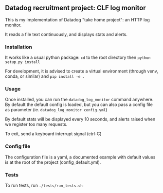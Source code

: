 ## Datadog recruitment project: CLF log monitor

This is my implementation of Datadog "take home project":
an HTTP log monitor.

It reads a file text continuously, and displays stats and alerts.


### Installation

It works like a usual python package:
`cd` to the root directory then `python setup.py install`

For development, it is advised to create a virtual environment
(through venv, conda, or similar) and
`pip install -e .`


### Usage

Once installed, you can run the `datadog_log_monitor` command anywhere.
By default the default config is loaded, but you can also
pass a config file as parameter (ie. `datadog_log_monitor config.yml`)

By default stats will be displayed every 10 seconds, and alerts
raised when we register too many requests.

To exit, send a keyboard interrupt signal (ctrl-C)


### Config file

The configuration file is a yaml, a documented example with default values
is at the root of the project (config_default.yml).


### Tests

To run tests, run `./tests/run_tests.sh`

